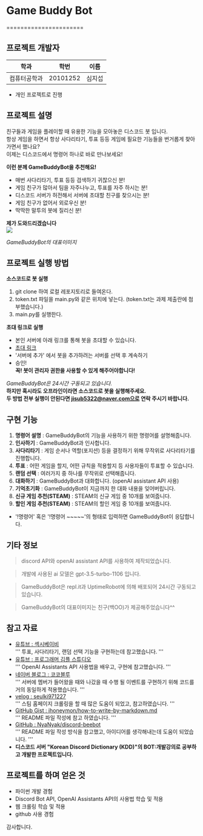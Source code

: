 # Game Buddy Bot
======================
## 프로젝트 개발자
| 학과         | 학번     | 이름   |
| ------------ | -------- | ----- |
| 컴퓨터공학과 | 20101252 | 심지섭 |

- 개인 프로젝트로 진행

## 프로젝트 설명
친구들과 게임을 플레이할 때 유용한 기능을 모아놓은 디스코드 봇 입니다.   
항상 게임을 하면서 항상 사다리타기, 투표 등등 게임에 필요한 기능들을 번거롭게 찾아가면서 했나요?   
이제는 디스코드에서 명령어 하나로 바로 만나보세요!   

**이런 분께 GameBuddyBot을 추천해요!**
- 매번 사다리타기, 투표 등등 검색하기 귀찮으신 분!
- 게임 친구가 많아서 팀을 자주나누고, 투표를 자주 하시는 분!
- 디스코드 서버가 허전해서 서버에 초대할 친구를 찾으시는 분!
- 게임 친구가 없어서 외로우신 분!
- 딱딱한 말투의 봇에 질리신 분!

**제가 도와드리겠습니다**   
<img src="https://drive.google.com/uc?id=1j0EFLE3MKqKgtwfllLbj5GwetKofquZC"/>   

*GameBuddyBot의 대표이미지*

## 프로젝트 실행 방법

**소스코드로 봇 실행**
1. git clone 하여 로컬 레포지토리로 들여온다.
2. token.txt 파일을 main.py와 같은 위치에 넣는다.
(token.txt는 과제 제출란에 첨부했습니다.)
3. main.py를 실행한다.

**초대 링크로 실행**
- 본인 서버에 아래 링크를 통해 봇을 초대할 수 있습니다.
- [초대 링크](https://discord.com/api/oauth2/authorize?client_id=1177902716387852381&permissions=8&scope=bot)
- '서버에 추가' 에서 봇을 추가하려는 서버를 선택 후 계속하기
- 승인!   
**꼭! 봇이 관리자 권한을 사용할 수 있게 해주어야합니다!**

*GameBuddyBot은 24시간 구동되고 있습니다.*   
**하지만 혹시라도 오프라인이라면 소스코드로 봇을 실행해주세요.**   
**두 방법 전부 실행이 안된다면 jisub5322@naver.com으로 연락 주시기 바랍니다.**   

## 구현 기능
1. **명령어 설명** : GameBuddyBot의 기능을 사용하기 위한 명령어를 설명해줍니다.
2. **인사하기** : GameBuddyBot과 인사합니다.
3. **사다리타기** : 게임 순서나 역할(포지션) 등을 결정하기 위해 무작위로 사다리타기를 진행합니다.
4. **투표** : 어떤 게임을 할지, 어떤 규칙을 적용할지 등 사용자들이 투표할 수 있습니다.
6. **랜덤 선택** : 여러가지 중 하나를 무작위로 선택해줍니다.
7. **대화하기** : GameBuddyBot과 대화합니다. (openAI assistant API 사용)
8. **기억초기화** : GameBuddyBot이 지금까지 한 대화 내용을 잊어버립니다.
9. **신규 게임 추천(STEAM)** : STEAM의 신규 게임 중 10개를 보여줍니다.
10. **할인 게임 추천(STEAM)** : STEAM의 할인 게임 중 10개를 보여줍니다.

- '!명령어' 혹은 '!명령어 ~~~~~'의 형태로 입력하면 GameBuddyBot이 응답합니다.

## 기타 정보
> discord API와 openAI assistant API를 사용하여 제작되었습니다.

> 개발에 사용된 ai 모델은 gpt-3.5-turbo-1106 입니다.

> GameBuddyBot은 repl.it과 UptimeRobot에 의해 배포되어 24시간 구동되고 있습니다.

> GameBuddyBot의 대표이미지는 친구(백OO)가 제공해주었습니다^^

## 참고 자료
- [유튜브 : 섹시베이비](https://www.youtube.com/@user-mh7ib3xc9c)   
'''
투표, 사다리타기, 랜덤 선택 기능을 구현하는데 참고했습니다.
'''
- [유튜브 : 프로그래머 김플 스튜디오](https://www.youtube.com/watch?v=kKhWkG5Di5s)   
'''
OpenAI Assistants API 사용법을 배우고, 구현에 참고했습니다.
'''
- [네이버 블로그 : 코코블루](https://blog.naver.com/PostView.naver?blogId=6116949&logNo=221949748751&redirect=Dlog&widgetTypeCall=true&directAccess=false)   
'''
서버에 멤버가 들어왔을 때와 나갔을 때 수행 될 이벤트를 구현하기 위해 코드를 거의 동일하게 적용했습니다.
'''
- [velog : seulki971227](https://velog.io/@seulki971227/%ED%8C%8C%EC%9D%B4%EC%8D%AC%ED%81%AC%EB%A1%A4%EB%A7%81-%EC%8A%A4%ED%8C%80%ED%99%88%ED%8E%98%EC%9D%B4%EC%A7%80-%ED%81%AC%EB%A1%A4%EB%A7%811)   
'''
스팀 홈페이지 크롤링을 할 때 많은 도움이 되었고, 참고하였습니다.
'''
- [GitHub Gist : ihoneymon/how-to-write-by-markdown.md](https://gist.github.com/ihoneymon/652be052a0727ad59601)   
'''
README 파일 작성에 참고 하였습니다.
'''
- [GitHub : NyaNyak/discord-beebot](https://github.com/NyaNyak/discord-beebot)   
'''
README 파일 작성 방식을 참고했고, 아이디어를 생각해내는데 도움이 되었습니다.
'''
- **디스코드 서버 "Korean Discord Dictionary (KDD)"의 BOT:개발강의로 공부하고 개발한 프로젝트입니다.**

## 프로젝트를 하며 얻은 것
- 파이썬 개발 경험
- Discord Bot API, OpenAI Assistants API의 사용법 학습 및 적용
- 웹 크롤링 학습 및 적용
- github 사용 경험

감사합니다.